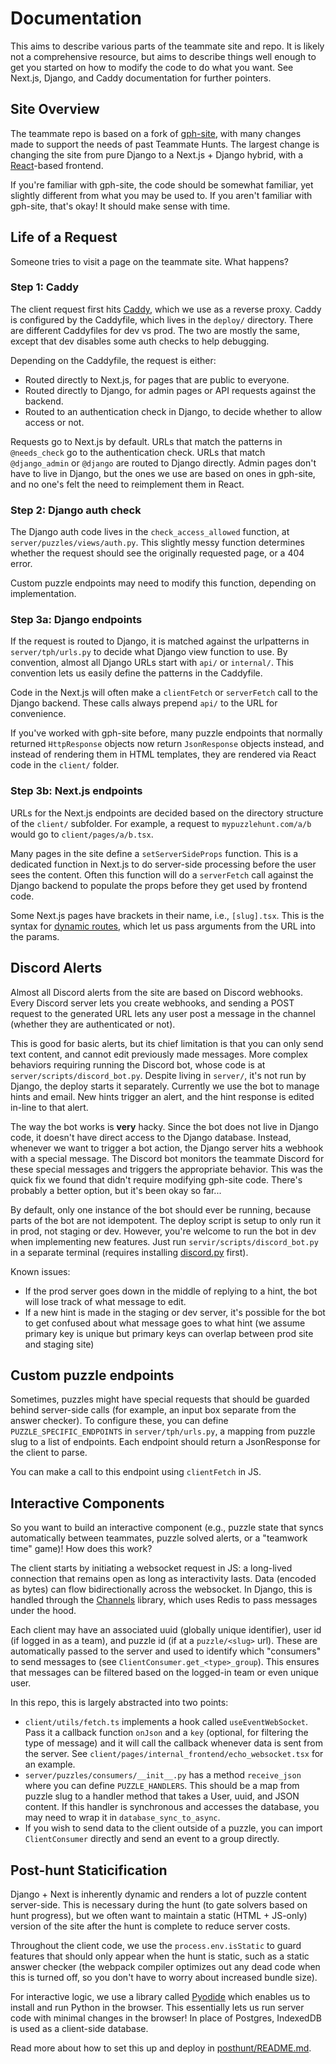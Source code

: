 # Documentation

This aims to describe various parts of the teammate site and repo. It is likely
not a comprehensive resource, but aims to describe things well enough to get you
started on how to modify the code to do what you want. See Next.js, Django, and Caddy
documentation for further pointers.

## Site Overview

The teammate repo is based on a fork of [gph-site](https://github.com/galacticpuzzlehunt/gph-site),
with many changes made to support the needs of past Teammate Hunts. The largest change
is changing the site from pure Django to a Next.js + Django hybrid, with a [React](https://web.dev/react/)-based
frontend.

If you're familiar with gph-site, the code should be somewhat familiar, yet slightly
different from what you may be used to. If you aren't familiar with gph-site, that's okay!
It should make sense with time.

## Life of a Request

Someone tries to visit a page on the teammate site. What happens?

### Step 1: Caddy

The client request first hits [Caddy](https://caddyserver.com/), which we use as a reverse proxy.
Caddy is configured by the Caddyfile, which lives in the `deploy/` directory. There are different
Caddyfiles for dev vs prod. The two are mostly the same, except that dev disables some auth checks
to help debugging.

Depending on the Caddyfile, the request is either:

- Routed directly to Next.js, for pages that are public to everyone.
- Routed directly to Django, for admin pages or API requests against the backend.
- Routed to an authentication check in Django, to decide whether to allow access or not.

Requests go to Next.js by default. URLs that match the patterns in `@needs_check` go to the authentication check.
URLs that match `@django_admin` or `@django` are routed to Django directly.
Admin pages don't have to live in Django, but the ones we use are based on ones
in gph-site, and no one's felt the need to reimplement them in React.

### Step 2: Django auth check

The Django auth code lives in the `check_access_allowed` function, at `server/puzzles/views/auth.py`.
This slightly messy function determines whether the request should see the originally requested page, or
a 404 error.

Custom puzzle endpoints may need to modify this function, depending on implementation.

### Step 3a: Django endpoints

If the request is routed to Django, it is matched against the urlpatterns in `server/tph/urls.py` to
decide what Django view function to use. By convention, almost all Django URLs start with `api/`
or `internal/`. This convention lets us easily define the patterns in the Caddyfile.

Code in the Next.js will often make a `clientFetch` or `serverFetch` call to the Django backend. These
calls always prepend `api/` to the URL for convenience.

If you've worked with gph-site before, many puzzle endpoints that normally returned `HttpResponse`
objects now return `JsonResponse` objects instead, and instead of rendering them in HTML templates, they
are rendered via React code in the `client/` folder.

### Step 3b: Next.js endpoints

URLs for the Next.js endpoints are decided based on the directory structure of the `client/` subfolder.
For example, a request to `mypuzzlehunt.com/a/b` would go to `client/pages/a/b.tsx`.

Many pages in the site define a `setServerSideProps` function. This is a dedicated function in Next.js
to do server-side processing before the user sees the content. Often this function will do a
`serverFetch` call against the Django backend to populate the props before they get used by frontend
code.

Some Next.js pages have brackets in their name, i.e., `[slug].tsx`. This is the syntax for
[dynamic routes](https://nextjs.org/docs/routing/dynamic-routes), which let us pass arguments from the URL
into the params.

## Discord Alerts

Almost all Discord alerts from the site are based on Discord webhooks. Every Discord server lets you create
webhooks, and sending a POST request to the generated URL lets any user post a message in the channel
(whether they are authenticated or not).

This is good for basic alerts, but its chief limitation is that you can only send text content, and cannot
edit previously made messages. More complex behaviors requiring running the Discord bot,
whose code is at `server/scripts/discord_bot.py`. Despite living in `server/`, it's not run by Django, the
deploy starts it separately. Currently we use the bot to manage hints and email. New hints trigger an
alert, and the hint response is edited in-line to that alert.

The way the bot works is **very** hacky. Since the bot does not live in Django code, it
doesn't have direct access to the Django database. Instead, whenever we want to trigger a bot action,
the Django server hits a webhook with a special message. The Discord bot monitors the teammate
Discord for these special messages and triggers the appropriate behavior. This was the quick
fix we found that didn't require modifying gph-site code. There's probably a better option, but
it's been okay so far...

By default, only one instance of the bot should ever be running, because parts of the bot are not
idempotent. The deploy script is setup to only run it in prod, not staging or dev. However, you're
welcome to run the bot in dev when implementing new features. Just run `servir/scripts/discord_bot.py` in
a separate terminal (requires installing [discord.py](https://discordpy.readthedocs.io/en/stable/) first).

Known issues:

- If the prod server goes down in the middle of replying to a hint, the bot will lose track of what
  message to edit.
- If a new hint is made in the staging or dev server, it's possible for the bot to get confused about
  what message goes to what hint (we assume primary key is unique but primary keys can overlap between
  prod site and staging site)

## Custom puzzle endpoints

Sometimes, puzzles might have special requests that should be guarded behind server-side calls
(for example, an input box separate from the answer checker). To configure these, you can define
`PUZZLE_SPECIFIC_ENDPOINTS` in `server/tph/urls.py`, a mapping from puzzle slug to a list of
endpoints. Each endpoint should return a JsonResponse for the client to parse.

You can make a call to this endpoint using `clientFetch` in JS.

## Interactive Components

So you want to build an interactive component (e.g., puzzle state that syncs automatically between
teammates, puzzle solved alerts, or a "teamwork time" game)! How does this work?

The client starts by initiating a websocket request in JS: a long-lived connection that remains
open as long as interactivity lasts. Data (encoded as bytes) can flow bidirectionally across the
websocket. In Django, this is handled through the [Channels](https://channels.readthedocs.io/en/stable/)
library, which uses Redis to pass messages under the hood.

Each client may have an associated uuid (globally unique identifier), user id (if logged in as a team),
and puzzle id (if at a `puzzle/<slug>` url). These are automatically passed to the server
and used to identify which "consumers" to send messages to (see `ClientConsumer.get_<type>_group`).
This ensures that messages can be filtered based on the logged-in team or even unique user.

In this repo, this is largely abstracted into two points:

- `client/utils/fetch.ts` implements a hook called `useEventWebSocket`. Pass it
  a callback function `onJson` and a `key` (optional, for filtering the type of message)
  and it will call the callback whenever data is sent from the server. See
  `client/pages/internal_frontend/echo_websocket.tsx` for an example.
- `server/puzzles/consumers/__init__.py` has a method `receive_json` where you
  can define `PUZZLE_HANDLERS`. This should be a map from puzzle slug to a handler
  method that takes a User, uuid, and JSON content. If this handler is synchronous
  and accesses the database, you may need to wrap it in `database_sync_to_async`.
- If you wish to send data to the client outside of a puzzle, you can import
  `ClientConsumer` directly and send an event to a group directly.

## Post-hunt Staticification

Django + Next is inherently dynamic and renders a lot of puzzle content server-side.
This is necessary during the hunt (to gate solvers based on hunt progress), but we often
want to maintain a static (HTML + JS-only) version of the site after the hunt is complete
to reduce server costs.

Throughout the client code, we use the `process.env.isStatic` to guard features that
should only appear when the hunt is static, such as a static answer checker (the webpack
compiler optimizes out any dead code when this is turned off, so you don't have to worry
about increased bundle size).

For interactive logic, we use a library called [Pyodide](https://pyodide.org/en/stable/)
which enables us to install and run Python in the browser. This essentially lets us
run server code with minimal changes in the browser! In place of Postgres, IndexedDB
is used as a client-side database.

Read more about how to set this up and deploy in
[posthunt/README.md](/posthunt/README.md).
